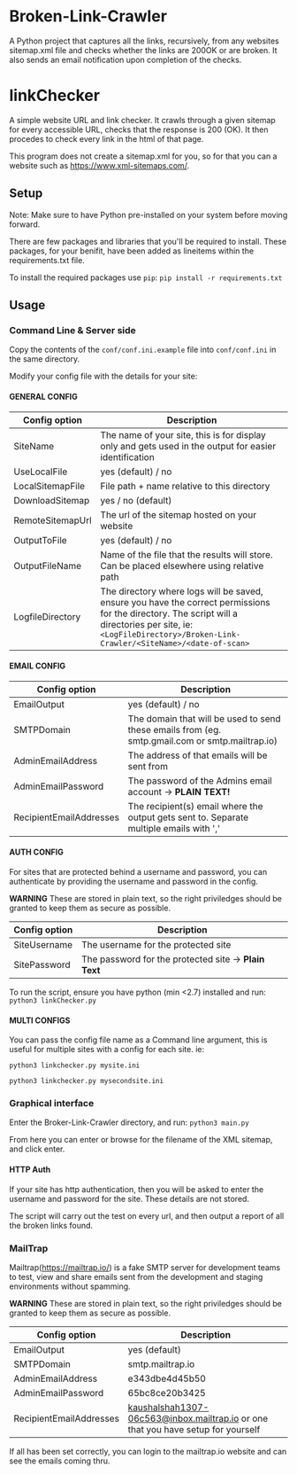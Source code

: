 # Broken-Link-Crawler
A Python project that captures all the links, recursively, from any websites sitemap.xml file and checks whether the links are 200OK or are broken. It also sends an email notification upon completion of the checks.

# linkChecker
A simple website URL and link checker. It crawls through a given sitemap for every accessible URL, checks that the response is 200 (OK). It then procedes to check every link in the html of that page. 

This program does not create a sitemap.xml for you, so for that you can a website such as https://www.xml-sitemaps.com/.

## Setup 

Note: Make sure to have Python pre-installed on your system before moving forward.

There are few packages and libraries that you'll be required to install. These packages, for your benifit, have been added as lineitems within the requirements.txt file.

To install the required packages use `pip`:
`pip install -r requirements.txt`

## Usage
### Command Line & Server side
Copy the contents of the `conf/conf.ini.example` file into `conf/conf.ini` in the same directory. 

Modify your config file with the details for your site:

#### GENERAL CONFIG

|Config option|Description|
|-------------|-----------|
SiteName|The name of your site, this is for display only and gets used in the output for easier identification
UseLocalFile|yes (default) / no
LocalSitemapFile | File path + name relative to this directory
DownloadSitemap | yes / no (default)
RemoteSitemapUrl | The url of the sitemap hosted on your website
OutputToFile | yes (default) / no
OutputFileName | Name of the file that the results will store. Can be placed elsewhere using relative path
LogfileDirectory| The directory where logs will be saved, ensure you have the correct permissions for the directory. The script will a directories per site, ie: `<LogFileDirectory>/Broken-Link-Crawler/<SiteName>/<date-of-scan>`


#### EMAIL CONFIG

|Config option|Description|
|-------------|-----------|
EmailOutput|yes (default) / no
SMTPDomain|The domain that will be used to send these emails from (eg. smtp.gmail.com or smtp.mailtrap.io)
AdminEmailAddress|The address of that emails will be sent from
AdminEmailPassword|The password of the Admins email account -> **PLAIN TEXT!**
RecipientEmailAddresses|The recipient(s) email where the output gets sent to. Separate multiple emails with ','

#### AUTH CONFIG

For sites that are protected behind a username and password, you can authenticate by providing the username and password in the config. 

**WARNING** These are stored in plain text, so the right priviledges should be granted to keep them as secure as possible. 

|Config option|Description|
|-------------|-----------|
SiteUsername| The username for the protected site
SitePassword| The password for the protected site -> **Plain Text**


To run the script, ensure you have python (min <2.7) installed and run:
`python3 linkChecker.py`

#### MULTI CONFIGS
You can pass the config file name as a Command line argument, this is useful for multiple sites with a config for each site. ie: 

`python3 linkchecker.py mysite.ini`

`python3 linkchecker.py mysecondsite.ini`

### Graphical interface
Enter the Broker-Link-Crawler directory, and run:
`python3 main.py`

From here you can enter or browse for the filename of the XML sitemap, and click enter. 

#### HTTP Auth
If your site has http authentication, then you will be asked to enter the username and password for the site. These details are not stored. 

The script will carry out the test on every url, and then output a report of all the broken links found.

### MailTrap
Mailtrap(https://mailtrap.io/) is a fake SMTP server for development teams to test, view and share emails sent from the development and staging environments without spamming.

**WARNING** These are stored in plain text, so the right priviledges should be granted to keep them as secure as possible.

|Config option|Description|
|-------------|-----------|
EmailOutput|yes (default)
SMTPDomain|smtp.mailtrap.io
AdminEmailAddress|e343dbe4d45b50
AdminEmailPassword|65bc8ce20b3425
RecipientEmailAddresses|kaushalshah1307-06c563@inbox.mailtrap.io or one that you have setup for yourself

If all has been set correctly, you can login to the mailtrap.io website and can see the emails coming thru.